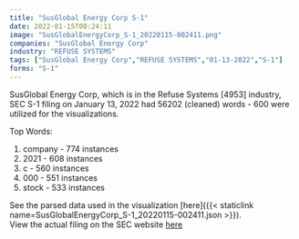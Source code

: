 ```yaml
---
title: "SusGlobal Energy Corp S-1"
date: 2022-01-15T00:24:11
image: "SusGlobalEnergyCorp_S-1_20220115-002411.png"
companies: "SusGlobal Energy Corp"
industry: "REFUSE SYSTEMS"
tags: ["SusGlobal Energy Corp","REFUSE SYSTEMS","01-13-2022","S-1"]
forms: "S-1"
---
```

SusGlobal Energy Corp, which is in the Refuse Systems [4953] industry, SEC S-1 filing on January 13, 2022 had 56202 (cleaned) words - 600 were utilized for the visualizations.

Top Words:
1. company - 774 instances
2. 2021 - 608 instances
3. c - 560 instances
4. 000 - 551 instances
5. stock - 533 instances


See the parsed data used in the visualization [here]({{< staticlink name=SusGlobalEnergyCorp_S-1_20220115-002411.json >}}).  
View the actual filing on the SEC website [here](https://www.sec.gov/Archives/edgar/data/1652539/0001062993-22-001028.txt)